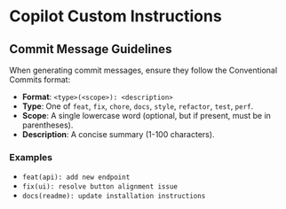 # Copilot Custom Instructions

## Commit Message Guidelines

When generating commit messages, ensure they follow the Conventional Commits format:

- **Format**: `<type>(<scope>): <description>`
- **Type**: One of `feat`, `fix`, `chore`, `docs`, `style`, `refactor`, `test`, `perf`.
- **Scope**: A single lowercase word (optional, but if present, must be in parentheses).
- **Description**: A concise summary (1-100 characters).

### Examples
- `feat(api): add new endpoint`
- `fix(ui): resolve button alignment issue`
- `docs(readme): update installation instructions`
